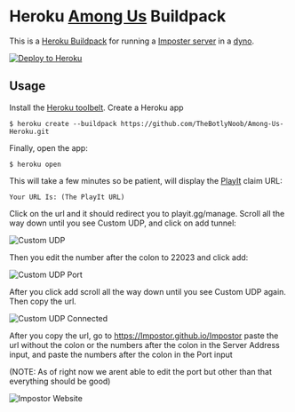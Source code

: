# Heroku [Among Us](https://innersloth.com/gameAmongUs.php) Buildpack

This is a [Heroku Buildpack](https://devcenter.heroku.com/articles/buildpacks)
for running a [Imposter server](https://github.com/Impostor/Impostor/releases/latest) in a [dyno](https://devcenter.heroku.com/articles/dynos).

[![Deploy to Heroku](https://www.herokucdn.com/deploy/button.png)](https://heroku.com/deploy)

## Usage

Install the [Heroku toolbelt](https://toolbelt.heroku.com/).
Create a Heroku app

```sh-session
$ heroku create --buildpack https://github.com/TheBotlyNoob/Among-Us-Heroku.git
```

Finally, open the app:

```sh-session
$ heroku open
```

This will take a few minutes so be patient, will display the [PlayIt](https://playit.gg) claim URL:

```
Your URL Is: (The PlayIt URL)
```

Click on the url and it should redirect you to playit.gg/manage. Scroll all the way down until you see Custom UDP, and click on add tunnel:

![Custom UDP](https://i.imgur.com/NRF5Fac.png)

Then you edit the number after the colon to 22023 and click add:

![Custom UDP Port](https://i.imgur.com/ApLJVQ5.png)

After you click add scroll all the way down until you see Custom UDP again. Then copy the url.

![Custom UDP Connected](https://i.imgur.com/ST3mPlS.png)

After you copy the url, go to https://Impostor.github.io/Impostor paste the url without the colon or the numbers after the colon in the Server Address input, and paste the numbers after the colon in the Port input



(NOTE: As of right now we arent able to edit the port but other than that everything should be good)

![Impostor Website](https://i.imgur.com/HfLziIR.png)